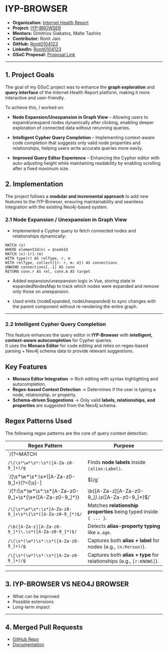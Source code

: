 # IYP-BROWSER

- **Organization:** [Internet Health Report](https://github.com/InternetHealthReport)  
- **Project:** [IYP-BROWSER](https://github.com/InternetHealthReport/iyp-browser)  
- **Mentors:** Dimitrios Giakatos, Malte Tashiro  
- **Contributor:** Ronit Jain  
- **GitHub:** [Ronit0104123](https://github.com/Ronit0104123)  
- **LinkedIn:** [Ronit0104123](https://www.linkedin.com/in/ronit-jain0104/)  
- **GSoC Proposal:** [Proposal Link](https://drive.google.com/file/d/12UTzlivJ_dvYWDyHji8hPFaZCVkcXHnt/view?usp=sharing)

---

## 1. Project Goals  

The goal of my GSoC project was to enhance the **graph exploration** and **query interface** of the Internet Health Report platform, making it more interactive and user-friendly.  

To achieve this, I worked on:  

- **Node Expansion/Unexpansion in Graph View** – Allowing users to expand/unexpand nodes dynamically after clicking, enabling deeper exploration of connected data without rerunning queries.  

- **Intelligent Cypher Query Completion** – Implementing context-aware code completion that suggests only valid node properties and relationships, helping users write accurate queries more easily.  

- **Improved Query Editor Experience** – Enhancing the Cypher editor with auto-adjusting height while maintaining readability by enabling scrolling after a fixed maximum size.  


## 2. Implementation  

The project follows a **modular and incremental approach** to add new features to the IYP-Browser, ensuring maintainability and seamless integration with the existing Neo4j-based system.  

### 2.1 Node Expansion / Unexpansion in Graph View  

- Implemented a Cypher query to fetch connected nodes and relationships dynamically:  

```cypher
MATCH (n)
WHERE elementId(n) = $nodeId
MATCH (n)-[r]-(m)
WITH type(r) AS relType, r, m
WITH relType, collect({r: r, m: m}) AS connections
UNWIND connections[..1] AS conn
RETURN conn.r AS rel, conn.m AS target
```
- Added expansion/unexpansion logic in Vue, storing state in expandedNodesMap to track which nodes were expanded and remove only those on unexpansion.

- Used emits (nodeExpanded, nodeUnexpanded) to sync changes with the parent component without re-rendering the entire graph.

---

### 2.2 Intelligent Cypher Query Completion

This feature enhances the query editor in **IYP-Browser** with **intelligent, context-aware autocompletion** for Cypher queries.  
It uses the **Monaco Editor** for code editing and relies on regex-based parsing + Neo4j schema data to provide relevant suggestions.

## Key Features
- **Monaco Editor Integration** → Rich editing with syntax highlighting and autocompletion.  
- **Regex-based Context Detection** → Determines if the user is typing a node, relationship, or property.  
- **Schema-driven Suggestions** → Only valid **labels, relationships, and properties** are suggested from the Neo4j schema.  

## Regex Patterns Used

The following regex patterns are the core of query context detection:

| Regex Pattern | Purpose |
|---------------|---------|
| `/(?=MATCH||OPTIONAL MATCH|MERGE)/gi` | Splits the query whenever a new clause (`MATCH`, `OPTIONAL MATCH`, or `MERGE`) starts. |
| `/\(\s*\w*\s*:\s*([A-Za-z0-9_]+)/g` | Finds **node labels** inside `(alias:Label)`. |
| `/\[\s*\w*\s*:\s*([A-Za-z0-9_]+)(?=[\s\]\-]|$)/g` | Finds **relationship types** inside `[alias:TYPE]`. |
| `/(?:\(\s*\w*\s*:\s*[A-Za-z0-9_]+\s*\{\s*([A-Za-z0-9_]*))|\b([A-Za-z][A-Za-z0-9_]*)\.\s*([A-Za-z0-9_]*)$/` | Detects when the user is typing **node properties** inside `{ ... }` or using **alias.property** notation (e.g., `n.name`). |
| `/\[\s*\w*\s*:\s*[A-Za-z0-9_]+\s*\{\s*([A-Za-z0-9_]*)$/` | Matches **relationship properties** being typed inside `{ ... }`. |
| `/\b([A-Za-z][A-Za-z0-9_]*)\.\s*([A-Za-z0-9_]*)$/` | Detects **alias-property typing** like `a.age`. |
| `/\(\s*(\w*)\s*:\s*([A-Za-z0-9_]+)/g` | Captures both **alias + label** for nodes (e.g., `(n:Person)`). |
| `/\[\s*(\w*)\s*:\s*([A-Za-z0-9_]+)/g` | Captures both **alias + type** for relationships (e.g., `[r:KNOWS]`). |
---



## 3. IYP-BROWSER VS NEO4J BROWSER
- What can be improved  
- Possible extensions  
- Long-term impact  

---

## 4. Merged Pull Requests
- [GitHub Repo](https://github.com/YourUsername/your-repo)  
- [Documentation](https://yourusername.github.io/your-repo/)  
